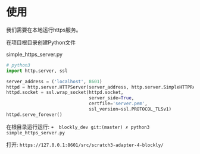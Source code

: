 # 使用
我们需要在本地运行https服务。


在项目根目录创建Python文件


simple_https_server.py

```python
# python3
import http.server, ssl

server_address = ('localhost', 8601)
httpd = http.server.HTTPServer(server_address, http.server.SimpleHTTPRequestHandler)
httpd.socket = ssl.wrap_socket(httpd.socket,
                               server_side=True,
                               certfile='server.pem',
                               ssl_version=ssl.PROTOCOL_TLSv1)
httpd.serve_forever()
```

在根目录运行运行: `➜  blockly_dev git:(master) ✗ python3 simple_https_server.py`

打开: `https://127.0.0.1:8601/src/scratch3-adapter-4-blockly/`

